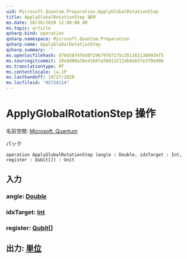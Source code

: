 ```yaml
---
uid: Microsoft.Quantum.Preparation.ApplyGlobalRotationStep
title: ApplyGlobalRotationStep 操作
ms.date: 10/26/2020 12:00:00 AM
ms.topic: article
qsharp.kind: operation
qsharp.namespace: Microsoft.Quantum.Preparation
qsharp.name: ApplyGlobalRotationStep
qsharp.summary: ''
ms.openlocfilehash: d70d28f4f6d87296797b7175c3512621380934f5
ms.sourcegitcommit: 29e0d88a30e4166fa580132124b0eb57e1f0e986
ms.translationtype: MT
ms.contentlocale: ja-JP
ms.lasthandoff: 10/27/2020
ms.locfileid: "92724114"
---
```

# <a name="applyglobalrotationstep-operation"></a>ApplyGlobalRotationStep 操作

名前空間: [Microsoft. Quantum](xref:Microsoft.Quantum.Preparation)

パック [](https://nuget.org/packages/)




```qsharp
operation ApplyGlobalRotationStep (angle : Double, idxTarget : Int, register : Qubit[]) : Unit
```


## <a name="input"></a>入力

### <a name="angle--double"></a>angle: [Double](xref:microsoft.quantum.lang-ref.double)




### <a name="idxtarget--int"></a>idxTarget: [Int](xref:microsoft.quantum.lang-ref.int)




### <a name="register--qubit"></a>register: [Qubit](xref:microsoft.quantum.lang-ref.qubit)[]





## <a name="output--unit"></a>出力: [単位](xref:microsoft.quantum.lang-ref.unit)

